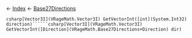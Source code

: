 ← [Index](Api-Index) ← [Base27Directions](VRageMath.Base27Directions)

```csharp[Vector3I](VRageMath.Vector3I) GetVectorInt([int](System.Int32) direction)``````csharp[Vector3I](VRageMath.Vector3I) GetVectorInt([Direction](VRageMath.Base27Directions+Direction) dir)```